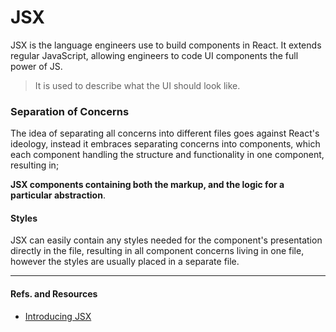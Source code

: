 # JSX

JSX is the language engineers use to build components in React. It extends regular JavaScript, allowing engineers to code UI components the full power of JS.

> It is used to describe what the UI should look like.

### Separation of Concerns

The idea of separating all concerns into different files goes against React's ideology, instead it embraces separating concerns into components, which each component handling the structure and functionality in one component, resulting in;

**JSX components containing both the markup, and the logic for a particular abstraction**.

#### Styles

JSX can easily contain any styles needed for the component's presentation directly in the file, resulting in all component concerns living in one file, however the styles are usually placed in a separate file.

---

#### Refs. and Resources

- [Introducing JSX](https://reactjs.org/docs/introducing-jsx.html)
